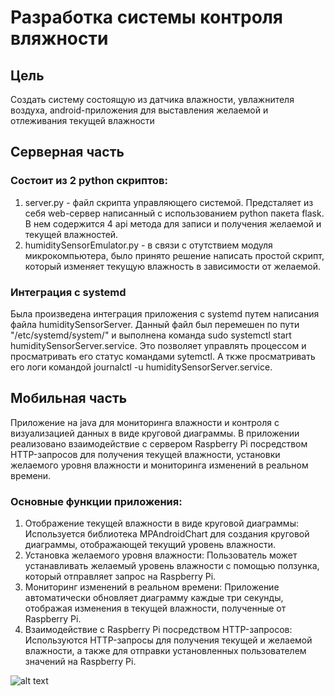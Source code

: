 # Разработка системы контроля вляжности
## Цель
Создать систему состоящую из датчика влажности, увлажнителя воздуха, android-приложения для выставления желаемой и отлеживания текущей влажности

## Серверная часть
### Cостоит из 2 python скриптов:
1. server.py - файл скрипта управляющего системой. Предсталяет из себя web-сервер написанный с использованием python пакета flask. В нем содержится 4 api метода для записи и получения желаемой и текущей влажностей.
2. humiditySensorEmulator.py - в связи с отутствием модуля микрокомпьютера, было принято решение написать простой скрипт, который изменяет текущую влажность в зависимости от желаемой.
### Интеграция с systemd
Была произведена интеграция приложения с systemd путем написания файла humiditySensorServer. Данный файл был перемешен по пути "/etc/systemd/system/" и выполнена команда sudo systemctl start humiditySensorServer.service.
Это позволяет управлять процессом и просматривать его статус командами sytemctl. А ткже просматривать его логи командой journalctl -u humiditySensorServer.service.

## Мобильная часть
Приложение на java для мониторинга влажности и контроля с визуализацией данных в виде круговой диаграммы. В приложении реализовано взаимодействие с сервером Raspberry Pi посредством HTTP-запросов для получения текущей влажности, установки желаемого уровня влажности и мониторинга изменений в реальном времени.
### Основные функции приложения:
1.	Отображение текущей влажности в виде круговой диаграммы: Используется библиотека MPAndroidChart для создания круговой диаграммы, отображающей текущий уровень влажности.
2.	Установка желаемого уровня влажности: Пользователь может устанавливать желаемый уровень влажности с помощью ползунка, который отправляет запрос на Raspberry Pi.
3.	Мониторинг изменений в реальном времени: Приложение автоматически обновляет диаграмму каждые три секунды, отображая изменения в текущей влажности, полученные от Raspberry Pi.
4.	Взаимодействие с Raspberry Pi посредством HTTP-запросов: Используются HTTP-запросы для получения текущей и желаемой влажности, а также для отправки установленных пользователем значений на Raspberry Pi.

   ![alt text](https://github.com/VladMexon/Rabota/assets/78700150/f1f3e51a-58dc-446d-a2c4-e653b365b7d5)

